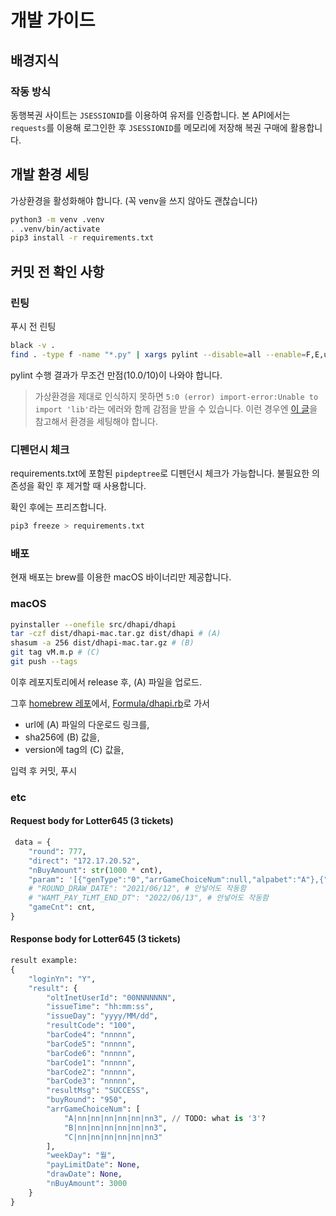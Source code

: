 # 개발 가이드

## 배경지식

### 작동 방식

동행복권 사이트는 `JSESSIONID`를 이용하여 유저를 인증합니다. 본 API에서는 `requests`를 이용해 로그인한 후 `JSESSIONID`를 메모리에 저장해 복권 구매에 활용합니다.

## 개발 환경 세팅

가상환경을 활성화해야 합니다. (꼭 venv을 쓰지 않아도 괜찮습니다)

```sh
python3 -m venv .venv
. .venv/bin/activate
pip3 install -r requirements.txt
```

## 커밋 전 확인 사항

### 린팅

푸시 전 린팅

```sh
black -v .
find . -type f -name "*.py" | xargs pylint --disable=all --enable=F,E,unreachable,duplicate-key,unnecessary-semicolon,global-variable-not-assigned,unused-variable,binary-op-exception,bad-format-string,anomalous-backslash-in-string,bad-open-mode --disable=E0402 --msg-template='{line}:{column} ({category}) {symbol}:{msg}' --reports=n --output-format=text
```

pylint 수행 결과가 무조건 만점(10.0/10)이 나와야 합니다.

> 가상환경을 제대로 인식하지 못하면 `5:0 (error) import-error:Unable to import 'lib'`라는 에러와 함께 감점을 받을 수 있습니다. 이런 경우엔 [이 글](https://stackoverflow.com/a/53908601/8556340)을 참고해서 환경을 세팅해야 합니다.

### 디펜던시 체크

requirements.txt에 포함된 `pipdeptree`로 디펜던시 체크가 가능합니다. 불필요한 의존성을 확인 후 제거할 때 사용합니다.

확인 후에는 프리즈합니다.

```sh
pip3 freeze > requirements.txt
```

### 배포

현재 배포는 brew를 이용한 macOS 바이너리만 제공합니다.

### macOS

```sh
pyinstaller --onefile src/dhapi/dhapi
tar -czf dist/dhapi-mac.tar.gz dist/dhapi # (A)
shasum -a 256 dist/dhapi-mac.tar.gz # (B)
git tag vM.m.p # (C)
git push --tags
```

이후 레포지토리에서 release 후, (A) 파일을 업로드.

그후 [homebrew 레포](https://github.com/roeniss/homebrew-dhapi)에서, [Formula/dhapi.rb](https://github.com/roeniss/homebrew-dhapi/blob/main/Formula/dhapi.rb)로 가서

- url에 (A) 파일의 다운로드 링크를,
- sha256에 (B) 값을,
- version에 tag의 (C) 값을,

입력 후 커밋, 푸시

### etc

#### Request body for Lotter645 (3 tickets)

```python
 data = {
    "round": 777,
    "direct": "172.17.20.52",
    "nBuyAmount": str(1000 * cnt),
    "param": '[{"genType":"0","arrGameChoiceNum":null,"alpabet":"A"},{"genType":"0","arrGameChoiceNum":null,"alpabet":"B"},{"genType":"0","arrGameChoiceNum":null,"alpabet":"C"}]',
    # "ROUND_DRAW_DATE": "2021/06/12", # 안넣어도 작동함
    # "WAMT_PAY_TLMT_END_DT": "2022/06/13", # 안넣어도 작동함
    "gameCnt": cnt,
}
```

#### Response body for Lotter645 (3 tickets)

```python
result example:
{
    "loginYn": "Y",
    "result": {
        "oltInetUserId": "00NNNNNNN",
        "issueTime": "hh:mm:ss",
        "issueDay": "yyyy/MM/dd",
        "resultCode": "100",
        "barCode4": "nnnnn",
        "barCode5": "nnnnn",
        "barCode6": "nnnnn",
        "barCode1": "nnnnn",
        "barCode2": "nnnnn",
        "barCode3": "nnnnn",
        "resultMsg": "SUCCESS",
        "buyRound": "950",
        "arrGameChoiceNum": [
            "A|nn|nn|nn|nn|nn|nn3", // TODO: what is '3'?
            "B|nn|nn|nn|nn|nn|nn3",
            "C|nn|nn|nn|nn|nn|nn3"
        ],
        "weekDay": "월",
        "payLimitDate": None,
        "drawDate": None,
        "nBuyAmount": 3000
    }
}
```
